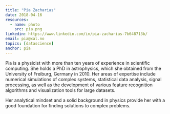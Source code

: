 ```yaml
---
title: "Pia Zacharias"
date: 2018-04-16
resources:
  - name: photo
    src: pia.png
linkedin: https://www.linkedin.com/in/pia-zacharias-7b648713b/
email: pia@xal.no
topics: [datascience]
anchor: pia
---
```


Pia is a physicist with more than ten years of experience in scientific
computing. She holds a PhD in astrophysics, which she obtained from the
University of Freiburg, Germany in 2010. Her areas of expertise include
numerical simulations of complex systems, statistical data analysis, signal
processing, as well as the development of various feature recognition
algorithms and visualization tools for large datasets.

<!--more-->

Her analytical mindset and a solid background in physics provide her with a
good foundation for finding solutions to complex problems. 

